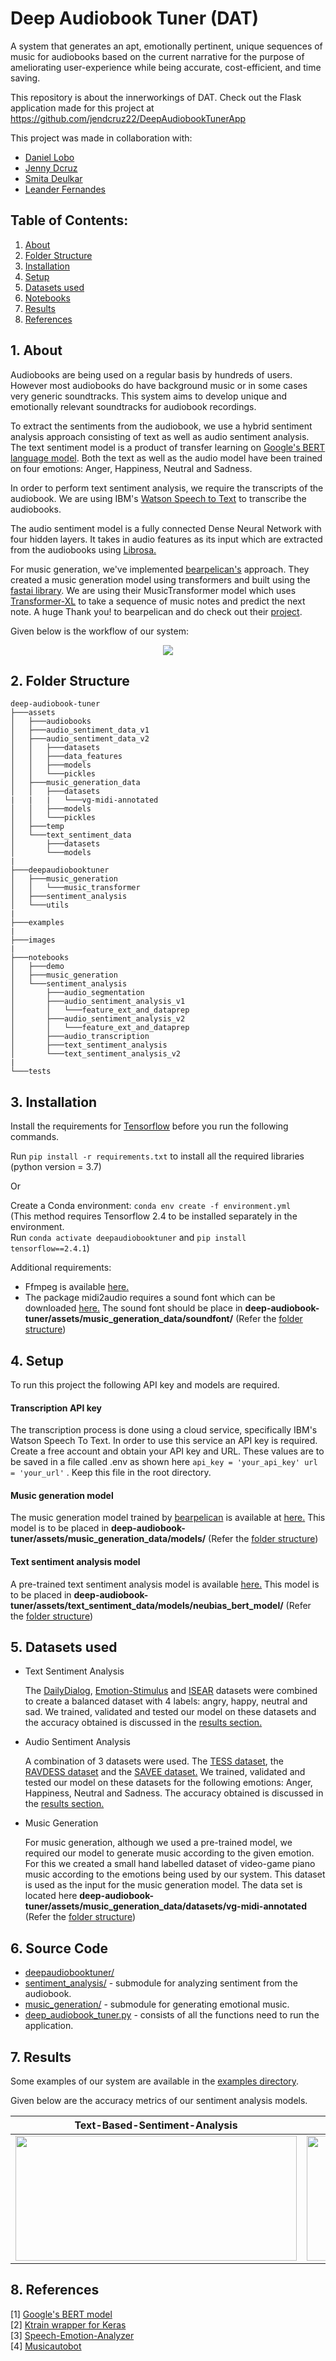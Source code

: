 # **Deep Audiobook Tuner (DAT)**

A system that generates an apt, emotionally pertinent, unique sequences of music for audiobooks based on the current narrative for the purpose of ameliorating user-experience while being accurate, cost-efficient, and time saving.

This repository is about the innerworkings of DAT. Check out the Flask application made for this project at https://github.com/jendcruz22/DeepAudiobookTunerApp

This project was made in collaboration with:

- [Daniel Lobo](https://github.com/danlobo1999)
- [Jenny Dcruz](https://github.com/jendcruz22)
- [Smita Deulkar](https://github.com/smita3199)
- [Leander Fernandes](https://github.com/fernandeslder)

## **Table of Contents:**

1. <a href="#About">About</a>
2. <a href="#Structure">Folder Structure</a>
3. <a href="#Installation">Installation</a>
4. <a href="#Setup">Setup</a>
5. <a href="#Dataset">Datasets used</a>
6. <a href="#Notebooks">Notebooks</a>
7. <a href="#Results">Results</a>
8. <a href="#References">References</a>

## <a name="About">**1. About**</a>

Audiobooks are being used on a regular basis by hundreds of users. However most audiobooks do have background music or in some cases very generic soundtracks. This system aims to develop unique and emotionally relevant soundtracks for audiobook recordings.

To extract the sentiments from the audiobook, we use a hybrid sentiment analysis approach consisting of text as well as audio sentiment analysis. The text sentiment model is a product of transfer learning on [Google's BERT language model](https://github.com/google-research/bert). Both the text as well as the audio model have been trained on four emotions: Anger, Happiness, Neutral and Sadness.

In order to perform text sentiment analysis, we require the transcripts of the audiobook. We are using IBM's [Watson Speech to Text](https://www.ibm.com/in-en/cloud/watson-speech-to-text) to transcribe the audiobooks.

The audio sentiment model is a fully connected Dense Neural Network with four hidden layers. It takes in audio features as its input which are extracted from the audiobooks using [Librosa.](https://github.com/librosa/librosa)

For music generation, we've implemented [bearpelican's](https://github.com/bearpelican/) approach. They created a music generation model using transformers and built using the [fastai library](https://github.com/fastai/fastai). We are using their MusicTransformer model which uses [Transformer-XL](https://github.com/kimiyoung/transformer-xl) to take a sequence of music notes and predict the next note. A huge Thank you! to bearpelican and do check out their [project](<[musicautobot](https://github.com/bearpelican/musicautobot)>).

Given below is the workflow of our system:

<p align="center">
    <img src = "images/HowTheSytemWorks.PNG">
</p>

## <a name="Structure">**2. Folder Structure**</a>

```
deep-audiobook-tuner
├───assets
│   ├───audiobooks
│   ├───audio_sentiment_data_v1
│   ├───audio_sentiment_data_v2
│   │   ├───datasets
│   │   ├───data_features
│   │   ├───models
│   │   └───pickles
│   ├───music_generation_data
│   │   ├───datasets
|   |   |   └───vg-midi-annotated
│   │   ├───models
│   │   └───pickles
│   ├───temp
│   └───text_sentiment_data
│       ├───datasets
│       └───models
|
├───deepaudiobooktuner
│   ├───music_generation
│   │   └───music_transformer
│   ├───sentiment_analysis
│   └───utils
|
├───examples
|
├───images
|
├───notebooks
│   ├───demo
│   ├───music_generation
│   └───sentiment_analysis
│       ├───audio_segmentation
│       ├───audio_sentiment_analysis_v1
│       │   └───feature_ext_and_dataprep
│       ├───audio_sentiment_analysis_v2
│       │   └───feature_ext_and_dataprep
│       ├───audio_transcription
│       ├───text_sentiment_analysis
│       └───text_sentiment_analysis_v2
|
└───tests
```

## <a name="Installation">**3. Installation**</a>

Install the requirements for [Tensorflow](https://www.tensorflow.org/install) before you run the following commands.

Run `pip install -r requirements.txt` to install all the required libraries (python version = 3.7)

Or

Create a Conda environment: `conda env create -f environment.yml`  
(This method requires Tensorflow 2.4 to be installed separately in the environment.  
Run `conda activate deepaudiobooktuner` and `pip install tensorflow==2.4.1`)

Additional requirements:

- Ffmpeg is available [here.](https://www.ffmpeg.org/download.html)
- The package midi2audio requires a sound font which can be downloaded [here.](https://member.keymusician.com/Member/FluidR3_GM/index.html) The sound font should be place in **deep-audiobook-tuner/assets/music_generation_data/soundfont/** (Refer the <a href="#Structure">folder structure</a>)

## <a name="Setup">**4. Setup**</a>

To run this project the following API key and models are required.

#### Transcription API key

The transcription process is done using a cloud service, specifically IBM's Watson Speech To Text. In order to use this service an API key is required. Create a free account and obtain your API key and URL. These values are to be saved in a file called .env as shown here `api_key = 'your_api_key' url = 'your_url'` . Keep this file in the root directory.

#### Music generation model

The music generation model trained by [bearpelican](https://github.com/bearpelican/musicautobot) is available at [here.](https://ashaw-midi-web-server.s3-us-west-2.amazonaws.com/pretrained/MusicTransformerKeyC.pth) This model is to be placed in **deep-audiobook-tuner/assets/music_generation_data/models/** (Refer the <a href="#Structure">folder structure</a>)

#### Text sentiment analysis model

A pre-trained text sentiment analysis model is available [here.](https://drive.google.com/drive/folders/1rE-08BOk2R7O0oLoYnBusvFuJVVwUr1J?usp=sharing) This model is to be placed in **deep-audiobook-tuner/assets/text_sentiment_data/models/neubias_bert_model/** (Refer the <a href="#Structure">folder structure</a>)

## <a name="Dataset">**5. Datasets used**</a>

- Text Sentiment Analysis

  The [DailyDialog](http://yanran.li/dailydialog), [Emotion-Stimulus](https://www.site.uottawa.ca/~diana/resources/emotion_stimulus_data/) and [ISEAR](https://www.unige.ch/cisa/research/materials-and-online-research/research-material/) datasets were combined to create a balanced dataset with 4 labels: angry, happy, neutral and sad. We trained, validated and tested our model on these datasets and the accuracy obtained is discussed in the <a href="#Results">results section.</a>

- Audio Sentiment Analysis

  A combination of 3 datasets were used. The [TESS dataset](https://www.kaggle.com/ejlok1/toronto-emotional-speech-set-tess), the [RAVDESS dataset](https://www.kaggle.com/uwrfkaggler/ravdess-emotional-speech-audio) and the [SAVEE dataset.](https://www.kaggle.com/uwrfkaggler/ravdess-emotional-speech-audio) We trained, validated and tested our model on these datasets for the following emotions: Anger, Happiness, Neutral and Sadness. The accuracy obtained is discussed in the <a href="#Results">results section.</a>

- Music Generation

  For music generation, although we used a pre-trained model, we required our model to generate music according to the given emotion. For this we created a small hand labelled dataset of video-game piano music according to the emotions being used by our system. This dataset is used as the input for the music generation model. The data set is located here **deep-audiobook-tuner/assets/music_generation_data/datasets/vg-midi-annotated** (Refer the <a href="#Structure">folder structure</a>)

## <a name="Notebooks">**6. Source Code**</a>

- [deepaudiobooktuner/](https://github.com/danlobo1999/deep-audiobook-tuner/tree/main/deepaudiobooktuner)
- [sentiment_analysis/](https://github.com/danlobo1999/deep-audiobook-tuner/tree/main/deepaudiobooktuner/sentiment_analysis) - submodule for analyzing sentiment from the audiobook.
- [music_generation/](https://github.com/danlobo1999/deep-audiobook-tuner/tree/main/deepaudiobooktuner/music_generation) - submodule for generating emotional music.
- [deep_audiobook_tuner.py](https://github.com/danlobo1999/deep-audiobook-tuner/blob/main/deepaudiobooktuner/deep_audiobook_tuner.py) - consists of all the functions need to run the application.

## <a name="Results">**7. Results**</a>

Some examples of our system are available in the [examples directory](https://github.com/danlobo1999/deep-audiobook-tuner/tree/main/examples).

Given below are the accuracy metrics of our sentiment analysis models.

| Text-Based-Sentiment-Analysis                                           | Audio-Based-Sentiment-Analysis                                          |
| ----------------------------------------------------------------------- | ----------------------------------------------------------------------- |
| <img src = "images/TBSA accuracy_metrics.png" width="450" height="200"> | <img src = "images/ABSA accuracy_metrics.png" width="450" height="200"> |

## <a name="References">**8. References**</a>

[1] [Google's BERT model](https://github.com/google-research/bert)  
[2] [Ktrain wrapper for Keras](https://github.com/amaiya/ktrain/tree/23baf7cd75bdf44cb096438e7dd4c7b74734e472)  
[3] [Speech-Emotion-Analyzer](https://github.com/MITESHPUTHRANNEU/Speech-Emotion-Analyzer)  
[4] [Musicautobot](https://github.com/bearpelican/musicautobot)
